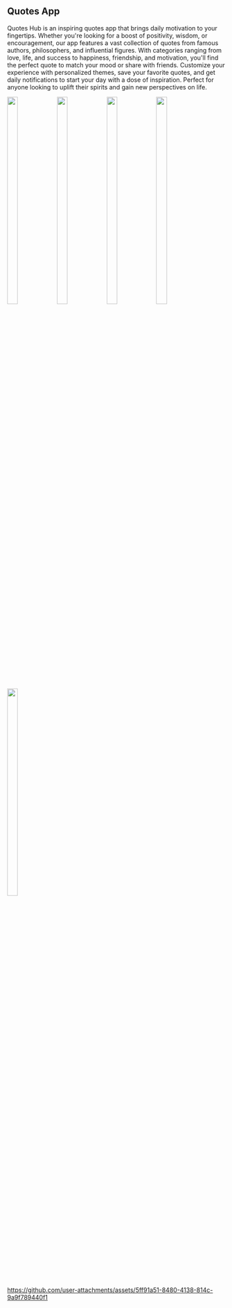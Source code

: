 ## Quotes App
Quotes Hub is an inspiring quotes app that brings daily motivation to your fingertips. Whether you're looking for a boost of positivity, wisdom, or encouragement, our app features a vast collection of quotes from famous authors, philosophers, and influential figures. With categories ranging from love, life, and success to happiness, friendship, and motivation, you'll find the perfect quote to match your mood or share with friends. Customize your experience with personalized themes, save your favorite quotes, and get daily notifications to start your day with a dose of inspiration. Perfect for anyone looking to uplift their spirits and gain new perspectives on life.


<img src="https://github.com/user-attachments/assets/1e1ba487-3804-4797-8d07-a730eeefc183" height=35% width=22%>
<img src="https://github.com/user-attachments/assets/8d09d334-bcad-45d8-a7db-7c5e1ffac5b0" height=35% width=22%>
<img src="https://github.com/user-attachments/assets/15d2dd51-0730-4298-b7ba-c77154188af5" height=35% width=22%>
<img src="https://github.com/user-attachments/assets/1d1b2c27-9ef9-4612-a797-4a602d760e93" height=35% width=22%>
<img src="https://github.com/user-attachments/assets/0ddcc4b9-58ba-4636-963f-df7e1d72f678" height=35% width=22%>



https://github.com/user-attachments/assets/5ff91a51-8480-4138-814c-9a9f789440f1

